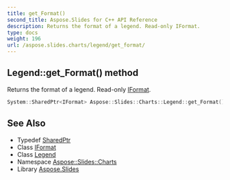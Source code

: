 ```yaml
---
title: get_Format()
second_title: Aspose.Slides for C++ API Reference
description: Returns the format of a legend. Read-only IFormat.
type: docs
weight: 196
url: /aspose.slides.charts/legend/get_format/
---
```

## Legend::get_Format() method


Returns the format of a legend. Read-only [IFormat](../../iformat/).

```cpp
System::SharedPtr<IFormat> Aspose::Slides::Charts::Legend::get_Format() override
```

## See Also

* Typedef [SharedPtr](../../../system/sharedptr/)
* Class [IFormat](../../iformat/)
* Class [Legend](../)
* Namespace [Aspose::Slides::Charts](../../)
* Library [Aspose.Slides](../../../)